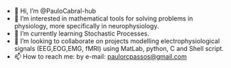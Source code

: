 - 👋 Hi, I’m @PauloCabral-hub
- 👀 I’m interested in mathematical tools for solving problems in physiology, more specifically in neurophysiology.
- 🌱 I’m currently learning Stochastic Processes.
- 💞️ I’m looking to collaborate on projects modelling electrophysiological signals (EEG,EOG,EMG, fMRI) using MatLab, python, C and Shell script.
- 📫 How to reach me: by e-mail: paulorcpassos@gmail.com

<!---
PauloCabral-hub/PauloCabral-hub is a ✨ special ✨ repository because its `README.md` (this file) appears on your GitHub profile.
You can click the Preview link to take a look at your changes.
--->
